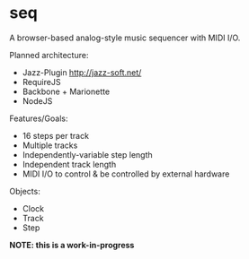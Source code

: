 # seq
A browser-based analog-style music sequencer with MIDI I/O.

Planned architecture:
* Jazz-Plugin http://jazz-soft.net/
* RequireJS
* Backbone + Marionette
* NodeJS

Features/Goals:
* 16 steps per track
* Multiple tracks
* Independently-variable step length
* Independent track length
* MIDI I/O to control & be controlled by external hardware


Objects:
* Clock
* Track
* Step

**NOTE: this is a work-in-progress**
